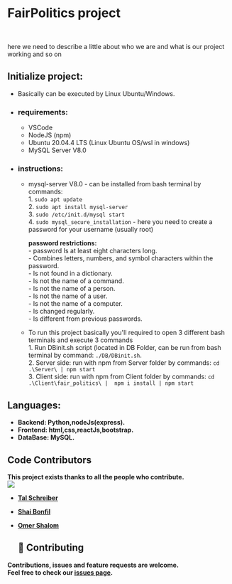 <h1> FairPolitics project </h1><br>

here we need to describe a little about who we are and what is our project working and so on

## Initialize project: 
  * Basically can be executed by Linux Ubuntu/Windows.
  - ### requirements:
    - VSCode
    - NodeJS (npm)
    - Ubuntu 20.04.4 LTS (Linux Ubuntu OS/wsl in windows) 
    - MySQL Server V8.0 
  - ### instructions: 
    - mysql-server V8.0 - can be installed from bash terminal by commands: 
     <br> 1. ```sudo apt update``` 
     <br> 2. ```sudo apt install mysql-server``` 
     <br> 3. ```sudo /etc/init.d/mysql start ``` 
     <br> 4. ```sudo mysql_secure_installation``` - here you need to create a password for your username (usually root)
     
      <strong> password restrictions: </strong>
      <br> - password Is at least eight characters long.
      <br> - Combines letters, numbers, and symbol characters within the password.
      <br> - Is not found in a dictionary.
      <br> - Is not the name of a command.
      <br> - Is not the name of a person.
      <br> - Is not the name of a user.
      <br> - Is not the name of a computer.
      <br> - Is changed regularly.
      <br> - Is different from previous passwords.

    - To run this project basically you'll required to open 3 different bash terminals and execute 3 commands
        <br> 1. Run DBinit.sh script (located in DB Folder, can be run from bash terminal by command: ```./DB/DBinit.sh```.
        <br> 2. Server side: run with npm from Server folder by commands: ```cd .\Server\ | npm start```
        <br> 3. Client side: run with npm from Client folder by commands: ```cd .\Client\fair_politics\ |  npm i install | npm start```


  

## Languages:
- <strong> Backend: Python,nodeJs(express).<strong/><br>
- <strong> Frontend: html,css,reactJs,bootstrap.<strong/><br>
- <strong> DataBase: MySQL.<strong/><br>


## Code Contributors

This project exists thanks to all the people who contribute.<br>
<a href="https://github.com/Final-Project-bb/FairPolitics/graphs/contributors">
  <img src="https://contrib.rocks/image?max=3&repo=Final-Project-bb/FairPolitics" />
</a>
* [Tal Schreiber](https://github.com/TalSchreiber95)
* [Shai Bonfil](https://github.com/shaiBonfil)
* [Omer Shalom](https://github.com/Omer2041)

  ## 🤝 Contributing

Contributions, issues and feature requests are welcome.<br />
Feel free to check our [issues page](https://github.com/Final-Project-bb/FairPolitics/issues).
